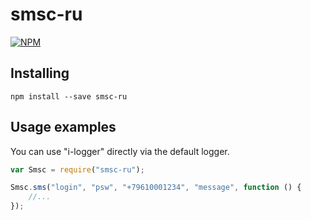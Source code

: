 
# smsc-ru

[![NPM](https://nodei.co/npm/smsc-ru.png?downloads=true&downloadRank=true)](https://nodei.co/npm/smsc-ru/)

## Installing

```
npm install --save smsc-ru
```


## Usage examples

You can use "i-logger" directly via the default logger.

```js
var Smsc = require("smsc-ru");

Smsc.sms("login", "psw", "+79610001234", "message", function () {
	//...
});
```
